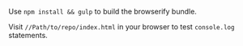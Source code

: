 Use `npm install && gulp` to build the browserify bundle.

Visit `//Path/to/repo/index.html` in your browser to test `console.log` statements.
